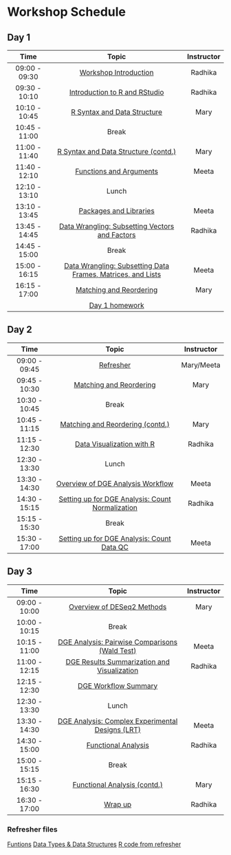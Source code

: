 # Workshop Schedule

## Day 1

| Time            |  Topic  | Instructor |
|:------------------------:|:------------------------------------------------:|:--------:|
|09:00 - 09:30 | [Workshop Introduction](https://hbctraining.github.io/Intro-to-R-with-DGE/lectures/Intro_to_workshop.pdf) | Radhika |
|09:30 - 10:10 | [Introduction to R and RStudio](https://hbctraining.github.io/Intro-to-R/lessons/01_introR-R-and-RStudio.html) | Radhika |
|10:10 - 10:45 | [R Syntax and Data Structure](https://hbctraining.github.io/Intro-to-R/lessons/02_introR-syntax-and-data-structures.html) | Mary |
|10:45 - 11:00 | Break | |
|11:00 - 11:40 | [R Syntax and Data Structure (contd.)](https://hbctraining.github.io/Intro-to-R/lessons/02_introR-syntax-and-data-structures.html) | Mary |
|11:40 - 12:10 | [Functions and Arguments](https://hbctraining.github.io/Intro-to-R/lessons/03_introR-functions-and-arguments.html) | Meeta |
|12:10 - 13:10 | Lunch | |
|13:10 - 13:45 | [Packages and Libraries](https://hbctraining.github.io/Intro-to-R/lessons/03_introR-functions-and-arguments.html) | Meeta |
|13:45 - 14:45 | [Data Wrangling: Subsetting Vectors and Factors](https://hbctraining.github.io/Intro-to-R/lessons/04_introR-data-wrangling.html) | Radhika |
|14:45 - 15:00 | Break | |
|15:00 - 16:15 | [Data Wrangling: Subsetting Data Frames, Matrices, and Lists](https://hbctraining.github.io/Intro-to-R/lessons/05_introR-data-wrangling2.html) | Meeta |
|16:15 - 17:00 | [Matching and Reordering](https://hbctraining.github.io/Intro-to-R/lessons/06_advR-matching.html) | Mary |
| |[Day 1 homework](https://hbctraining.github.io/Intro-to-R-with-DGE/homework/Intro_to_R_hw.html)| |

## Day 2

| Time            |  Topic  | Instructor |
|:------------------------:|:------------------------------------------------:|:--------:|
|09:00 - 09:45 | [Refresher](https://hbctraining.github.io/Intro-to-R/lessons/animal_table.html) | Mary/Meeta |
|09:45 - 10:30 | [Matching and Reordering](https://hbctraining.github.io/Intro-to-R/lessons/06_advR-matching.html) | Mary |
|10:30 - 10:45 | Break | |
|10:45 - 11:15 | [Matching and Reordering (contd.)](https://hbctraining.github.io/Intro-to-R/lessons/06_advR-matching.html) | Mary |
|11:15 - 12:30 | [Data Visualization with R](https://hbctraining.github.io/Intro-to-R/lessons/07_ggplot2.html) | Radhika |
|12:30 - 13:30 | Lunch | |
|13:30 - 14:30 | [Overview of DGE Analysis Workflow](https://hbctraining.github.io/DGE_workshop/lessons/01_DGE_setup_and_overview.html) | Meeta |
|14:30 - 15:15 | [Setting up for DGE Analysis: Count Normalization](https://hbctraining.github.io/DGE_workshop/lessons/02_DGE_count_normalization.html) | Radhika |
|15:15 - 15:30 | Break | |
|15:30 - 17:00 | [Setting up for DGE Analysis: Count Data QC](https://hbctraining.github.io/DGE_workshop/lessons/03_DGE_QC_analysis.html) | Meeta |

## Day 3

| Time            |  Topic  | Instructor |
|:------------------------:|:------------------------------------------------:|:--------:|
|09:00 - 10:00 | [Overview of DESeq2 Methods](https://hbctraining.github.io/DGE_workshop/lessons/04_DGE_DESeq2_analysis.html) | Mary |
|10:00 - 10:15 | Break | |
|10:15 - 11:00 | [DGE Analysis: Pairwise Comparisons (Wald Test)](https://hbctraining.github.io/DGE_workshop/lessons/05_DGE_DESeq2_analysis2.html) | Meeta |
|11:00 - 12:15 | [DGE Results Summarization and Visualization](https://hbctraining.github.io/Intro-to-R-with-DGE/lessons/B1_DGE_visualizing_results.html) | Radhika |
|12:15 - 12:30 | [DGE Workflow Summary](https://hbctraining.github.io/DGE_workshop/lessons/07_DGE_summarizing_workflow.html) | |
|12:30 - 13:30 | Lunch | |
|13:30 - 14:30 | [DGE Analysis: Complex Experimental Designs (LRT)](https://hbctraining.github.io/DGE_workshop/lessons/08_DGE_LRT.html) | Meeta |
|14:30 - 15:00 | [Functional Analysis](https://hbctraining.github.io/DGE_workshop/lessons/09_functional_analysis.html) | Radhika |
|15:00 - 15:15 | Break | |
|15:15 - 16:30 | [Functional Analysis (contd.)](https://hbctraining.github.io/DGE_workshop/lessons/09_functional_analysis.html) | Mary |
|16:30 - 17:00 | [Wrap up]() | Radhika |

### Refresher files

[Funtions](https://hbctraining.github.io/Intro-to-R-with-DGE/schedule/files/functions.txt)
[Data Types & Data Structures](https://hbctraining.github.io/Intro-to-R-with-DGE/schedule/files/data_type_and_structures.txt)
[R code from refresher](https://raw.githubusercontent.com/hbctraining/Intro-to-R-with-DGE/master/schedule/files/refresher.R)
